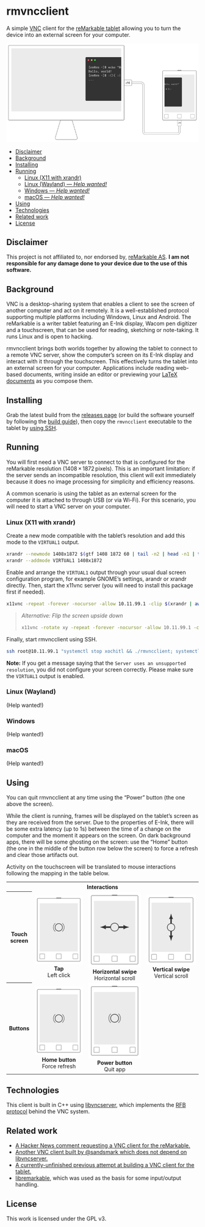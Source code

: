 # rmvncclient

A simple [VNC](https://en.wikipedia.org/wiki/Virtual_Network_Computing) client for the [reMarkable tablet](https://remarkable.com) allowing you to turn the device into an external screen for your computer.

<img alt="Illustration of a reMarkable table connected to a computer, showing half of a terminal window through its E-Ink screen" src="media/setup.svg" width="700">

* [Disclaimer](#disclaimer)
* [Background](#background)
* [Installing](#installing)
* [Running](#running)
    - [Linux (X11 with xrandr)](#linux-x11-with-xrandr)
    - [Linux (Wayland) — _Help wanted!_](#linux-wayland)
    - [Windows — _Help wanted!_](#windows)
    - [macOS — _Help wanted!_](#macos)
* [Using](#using)
* [Technologies](#technologies)
* [Related work](#related-work)
* [License](#license)

## Disclaimer

This project is not affiliated to, nor endorsed by, [reMarkable AS](https://remarkable.com/).
**I am not responsible for any damage done to your device due to the use of this software.**

## Background

VNC is a desktop-sharing system that enables a client to see the screen of another computer and act on it remotely.
It is a well-established protocol supporting multiple platforms including Windows, Linux and Android.
The reMarkable is a writer tablet featuring an E-Ink display, Wacom pen digitizer and a touchscreen, that can be used for reading, sketching or note-taking.
It runs Linux and is open to hacking.

rmvncclient brings both worlds together by allowing the tablet to connect to a remote VNC server, show the computer’s screen on its E-Ink display and interact with it through the touchscreen.
This effectively turns the tablet into an external screen for your computer.
Applications include reading web-based documents, writing inside an editor or previewing your [LaTeX documents](https://www.latex-project.org/) as you compose them.

## Installing

Grab the latest build from the [releases page](https://github.com/matteodelabre/rmvncclient/releases) (or build the software yourself by following the [build guide](BUILD.md)), then copy the `rmvncclient` executable to the tablet by [using SSH](https://remarkablewiki.com/tech/ssh).

## Running

You will first need a VNC server to connect to that is configured for the reMarkable resolution (1408 × 1872 pixels).
This is an important limitation: if the server sends an incompatible resolution, this client will exit immediately because it does no image processing for simplicity and efficiency reasons.

A common scenario is using the tablet as an external screen for the computer it is attached to through USB (or via Wi-Fi).
For this scenario, you will need to start a VNC server on your computer.

### Linux (X11 with xrandr)

Create a new mode compatible with the tablet’s resolution and add this mode to the `VIRTUAL1` output.

```sh
xrandr --newmode 1408x1872 $(gtf 1408 1872 60 | tail -n2 | head -n1 | tr -s ' ' | cut -d' ' -f4-)
xrandr --addmode VIRTUAL1 1408x1872
```

Enable and arrange the `VIRTUAL1` output through your usual dual screen configuration program, for example GNOME’s settings, arandr or xrandr directly.
Then, start the x11vnc server (you will need to install this package first if needed).

```sh
x11vnc -repeat -forever -nocursor -allow 10.11.99.1 -clip $(xrandr | awk '/VIRTUAL1 connected/{print $3}')
```

> _Alternative: Flip the screen upside down_
>
> ```sh
> x11vnc -rotate xy -repeat -forever -nocursor -allow 10.11.99.1 -clip $(xrandr | awk '/VIRTUAL1 connected/{print $3}')
> ```

Finally, start rmvncclient using SSH.

```sh
ssh root@10.11.99.1 "systemctl stop xochitl && ./rmvncclient; systemctl start xochitl"
```

**Note:** If you get a message saying that the `Server uses an unsupported resolution`, you did not configure your screen correctly. Please make sure the `VIRTUAL1` output is enabled.

### Linux (Wayland)

(Help wanted!)

### Windows

(Help wanted!)

### macOS

(Help wanted!)

## Using

You can quit rmvncclient at any time using the “Power” button (the one above the screen).

While the client is running, frames will be displayed on the tablet’s screen as they are received from the server.
Due to the properties of E-Ink, there will be some extra latency (up to 1s) between the time of a change on the computer and the moment it appears on the screen.
On dark background apps, there will be some ghosting on the screen: use the “Home” button (the one in the middle of the button row below the screen) to force a refresh and clear those artifacts out.

Activity on the touchscreen will be translated to mouse interactions following the mapping in the table below.

<table>
<tr>
<th colspan="4">
    Interactions
</th>
</tr>
<tr>
    <th>Touch<br>screen</th>
    <td align="center">
        <img src="media/tap.svg" width="200" alt=""><br>
        <strong>Tap</strong><br>
        Left click
    </td>
    <td align="center">
        <img src="media/scroll-x.svg" width="200" alt=""><br>
        <strong>Horizontal swipe</strong><br>
        Horizontal scroll
    </td>
    <td align="center">
        <img src="media/scroll-y.svg" width="200" alt=""><br>
        <strong>Vertical swipe</strong><br>
        Vertical scroll
    </td>
</tr>
<tr>
    <th>Buttons</th>
    <td align="center">
        <img src="media/tap.svg" width="200" alt=""><br>
        <strong>Home button</strong><br>
        Force refresh
    </td>
    <td align="center">
        <img src="media/tap.svg" width="200" alt=""><br>
        <strong>Power button</strong><br>
        Quit app
    </td>
</tr>
</table>

## Technologies

This client is built in C++ using [libvncserver](https://github.com/LibVNC/libvncserver), which implements the [RFB protocol](https://tools.ietf.org/html/rfc6143) behind the VNC system.

## Related work

- [A Hacker News comment requesting a VNC client for the reMarkable.](https://news.ycombinator.com/item?id=13115739)
- [Another VNC client built by @sandsmark which does not depend on libvncserver.](https://github.com/sandsmark/revncable)
- [A currently-unfinished previous attempt at building a VNC client for the tablet.](https://github.com/damienchallet/vnc-remarkable)
- [libremarkable](https://github.com/canselcik/libremarkable), which was used as the basis for some input/output handling.

## License

This work is licensed under the GPL v3.
